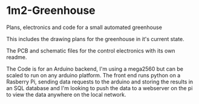 1m2-Greenhouse
==============

Plans, electronics and code for a small automated greenhouse

This includes the drawing plans for the greenhouse in it's current state.

The PCB and schematic files for the control electronics with its own readme.

The Code is for an Arduino backend, I'm using a mega2560 but can be scaled to run on any arduino platform. The front end runs python on a Rasberry Pi, sending data requests to the arduino and storing the results in an SQL database and I'm looking to push the data to a webserver on the pi to view the data anywhere on the local network.
